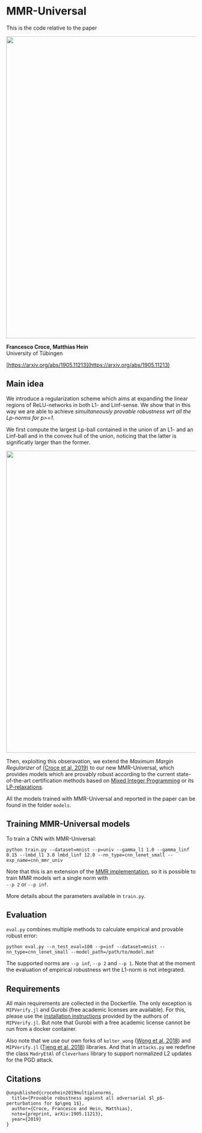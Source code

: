 # MMR-Universal

This is the code relative to the paper
<p align="left"><img src="https://raw.githubusercontent.com/fra31/mmr-universal/master/images/pl_gh_2.png" width="800">

**Francesco Croce, Matthias Hein**  
University of Tübingen

[https://arxiv.org/abs/1905.11213](https://arxiv.org/abs/1905.11213)

## Main idea
We introduce a regularization scheme which aims at expanding the linear regions of ReLU-networks in both L1- and Linf-sense.
We show that in this way we are able to achieve *simultaneously provable robustness wrt all the
Lp-norms for p>=1*.

We first compute the largest Lp-ball contained in the union of an L1- and an Linf-ball and in the convex hull of the union, noticing
that the latter is significatly larger than the former.

<p align="center"><img src="https://raw.githubusercontent.com/fra31/mmr-universal/master/images/pl_gh_1.png" width="800">

Then, exploiting this obseravation, we extend the *Maximum Margin Regularizer* of [(Croce et al, 2019)](https://arxiv.org/abs/1810.07481) to our new MMR-Universal, which provides
models which are provably robust according to the current
state-of-the-art certification methods based on [Mixed Integer Programming](https://arxiv.org/abs/1711.07356)
or its [LP-relaxations](https://arxiv.org/abs/1711.00851).

All the models trained with MMR-Universal and reported in the paper can be found in the folder `models`.

## Training MMR-Universal models

To train a CNN with MMR-Universal:

`python train.py --dataset=mnist --p=univ --gamma_l1 1.0 --gamma_linf 0.15
--lmbd_l1 3.0 lmbd_linf 12.0 --nn_type=cnn_lenet_small --exp_name=cnn_mmr_univ`

Note that this is an extension of the [MMR implementation](https://github.com/max-andr/provable-robustness-max-linear-regions),
so it is possible to train MMR models wrt a single norm with\
`--p 2` or `--p inf`.

More details about the parameters available in `train.py`.

## Evaluation

`eval.py` combines multiple methods to calculate empirical and provable robust error:

`python eval.py --n_test_eval=100 --p=inf --dataset=mnist --nn_type=cnn_lenet_small --model_path=/path/to/model.mat`

The supported norms are `--p inf`, `--p 2` and `--p 1`. Note that at the moment the evaluation of empirical
robustness wrt the L1-norm is not integrated.

## Requirements
All main requirements are collected in the Dockerfile.
The only exception is `MIPVerify.jl` and Gurobi (free academic licenses are available). 
For this, please use the 
[installation instructions](https://vtjeng.github.io/MIPVerify.jl/latest/#Installation-1)
provided by the authors of `MIPVerify.jl`. But note that Gurobi with a free academic license cannot 
be run from a docker container.

Also note that we use our own forks of `kolter_wong` ([Wong et al, 2018](https://arxiv.org/abs/1711.00851)) and 
`MIPVerify.jl` ([Tjeng et al, 2018](https://arxiv.org/abs/1711.07356)) libraries. 
And that in `attacks.py` we redefine the class `MadryEtAl` of `Cleverhans` library to support 
normalized L2 updates for the PGD attack.

## Citations
```
@unpublished{crocehein2019multiplenorms,
  title={Provable robustness against all adversarial $l_p$-perturbations for $p\geq 1$},
  author={Croce, Francesco and Hein, Matthias},
  note={preprint, arXiv:1905.11213},
  year={2019}
}
```
